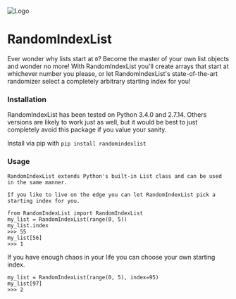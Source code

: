 ![Logo](https://raw.githubusercontent.com/sawyersteven/randomindexlist/master/img/Logo_wide.png)

# RandomIndexList
Ever wonder why lists start at `0`? Become the master of your own list objects and wonder no more! With RandomIndexList you'll create arrays that start at whichever number you please, or let RandomIndexList's state-of-the-art randomizer select a completely arbitrary starting index for you!

### Installation
RandomIndexList has been tested on Python 3.4.0 and 2.7.14. Others versions are likely to work just as well, but it would be best to just completely avoid this package if you value your sanity.

Install via pip with `pip install randomindexlist`


### Usage
    RandomIndexList extends Python's built-in List class and can be used in the same manner.

	If you like to live on the edge you can let RandomIndexList pick a starting index for you.
	
    from RandomIndexList import RandomIndexList
    my_list = RandomIndexList(range(0, 5))
    my_list.index
    >>> 55
    my_list[56]
    >>> 1
    
If you have enough chaos in your life you can choose your own starting index.

    my_list = RandomIndexList(range(0, 5), index=95)
    my_list[97]
    >>> 2
